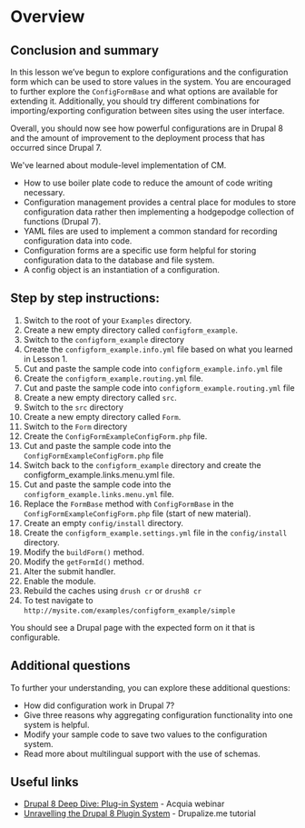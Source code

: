<!--
{
"name" : "drupal-8-configuration-lab-and-other-information",
"version" : "0.0.1",
"title" : "Lesson 3.3 - Labs and other information",
"description" : "TBD",
"freshnessDate" : 2015-12-11,
"homepage" : "https://docs.acquia.com/articles/drupal-8-configuration-lab-and-other-information",
"canonicalSource" : "https://docs.acquia.com/articles/drupal-8-configuration-lab-and-other-information",
"license" : "CC BY-SA"
}
-->

<!--@section-->

# Overview

<!-- @section -->

## Conclusion and summary

In this lesson we’ve begun to explore configurations and the configuration form which can be used to store values in the system. You are encouraged to further explore the `ConfigFormBase` and what options are available for extending it. Additionally, you should try different combinations for importing/exporting configuration between sites using the user interface.

Overall, you should now see how powerful configurations are in Drupal 8 and the amount of improvement to the deployment process that has occurred since Drupal 7.

We've learned about module-level implementation of CM.

*   How to use boiler plate code to reduce the amount of code writing necessary.
*   Configuration management provides a central place for modules to store configuration data rather then implementing a hodgepodge collection of functions (Drupal 7).
*   YAML files are used to implement a common standard for recording configuration data into code.
*   Configuration forms are a specific use form helpful for storing configuration data to the database and file system.
*   A config object is an instantiation of a configuration.

<!-- @section -->

## Step by step instructions:

1.  Switch to the root of your `Examples` directory.
2.  Create a new empty directory called `configform_example`.
3.  Switch to the `configform_example` directory
4.  Create the `configform_example.info.yml` file based on what you learned in Lesson 1.
5.  Cut and paste the sample code into `configform_example.info.yml` file
6.  Create the `configform_example.routing.yml` file.
7.  Cut and paste the sample code into `configform_example.routing.yml` file
8.  Create a new empty directory called `src`.
9.  Switch to the `src` directory
10.  Create a new empty directory called `Form`.
11.  Switch to the `Form` directory
12.  Create the `ConfigFormExampleConfigForm.php` file.
13.  Cut and paste the sample code into the `ConfigFormExampleConfigForm.php` file
14.  Switch back to the `configform_example` directory and create the configform_example.links.menu.yml file.
15.  Cut and paste the sample code into the `configform_example.links.menu.yml` file.
16.  Replace the `FormBase` method with `ConfigFormBase` in the `ConfigFormExampleConfigForm.php` file (start of new material).
17.  Create an empty `config/install` directory.
18.  Create the `configform_example.settings.yml` file in the `config/install` directory.
19.  Modify the `buildForm()` method.
20.  Modify the `getFormId()` method.
21.  Alter the submit handler.
22.  Enable the module.
23.  Rebuild the caches using `drush cr` or `drush8 cr`
24.  To test navigate to `http://mysite.com/examples/configform_example/simple`

You should see a Drupal page with the expected form on it that is configurable.

<!-- @section -->

## Additional questions

To further your understanding, you can explore these additional questions:

*   How did configuration work in Drupal 7?
*   Give three reasons why aggregating configuration functionality into one system is helpful.
*   Modify your sample code to save two values to the configuration system.
*   Read more about multilingual support with the use of schemas.

<!-- @section -->

## Useful links

*   [Drupal 8 Deep Dive: Plug-in System](https://www.acquia.com/resources/acquia-tv/conference/drupal-8-deep-dive-plug-system-august-21-2014) - Acquia webinar
*   [Unravelling the Drupal 8 Plugin System](https://drupalize.me/blog/201409/unravelling-drupal-8-plugin-system) - Drupalize.me tutorial

